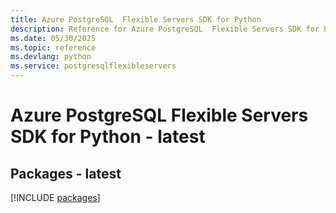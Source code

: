 ```yaml
---
title: Azure PostgreSQL  Flexible Servers SDK for Python
description: Reference for Azure PostgreSQL  Flexible Servers SDK for Python
ms.date: 05/30/2025
ms.topic: reference
ms.devlang: python
ms.service: postgresqlflexibleservers
---
```

# Azure PostgreSQL  Flexible Servers SDK for Python - latest
## Packages - latest
[!INCLUDE [packages](postgresql--flexible-servers-index.md)]